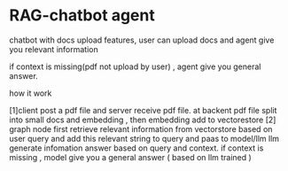 # RAG-chatbot agent 
chatbot with docs upload features, user can upload docs and agent give you relevant information 

if context is missing(pdf not upload by user) , agent give you general answer.



how it work

[1]client post a pdf file and server receive pdf file. 
at backent pdf file split into small docs  and embedding , then embedding add to vectorestore
[2] graph node first retrieve relevant information from vectorstore based on user query 
and add this relevant string to query and paas to model/llm
llm generate infomation answer based on query and context.
if context is missing , model give you a general answer ( based on llm trained )




